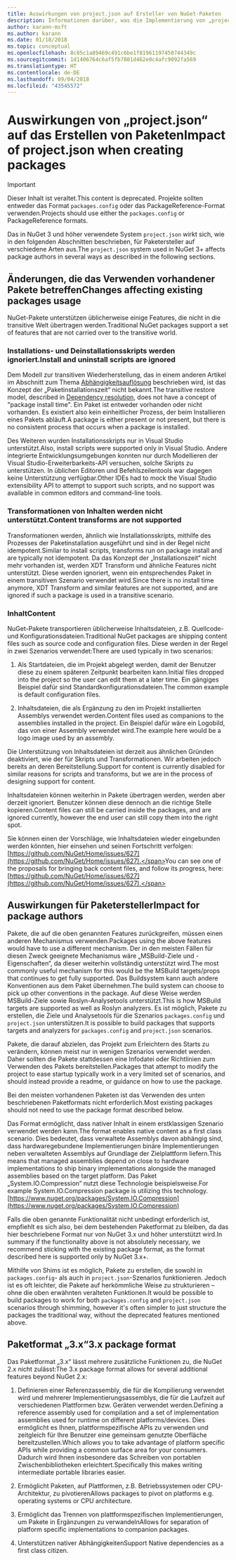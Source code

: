 ```yaml
---
title: Auswirkungen von project.json auf Ersteller von NuGet-Paketen
description: Informationen darüber, was die Implementierung von „project.json“ in NuGet 3.x für Paketersteller bedeutet, z.B. nicht unterstützte Features und Paketformate sowie nicht unterstützter Inhalt.
author: karann-msft
ms.author: karann
ms.date: 01/18/2018
ms.topic: conceptual
ms.openlocfilehash: 8c85c1a89469c491c6be1f81961197450744349c
ms.sourcegitcommit: 1d1406764c6af5fb7801d462e0c4afc9092fa569
ms.translationtype: HT
ms.contentlocale: de-DE
ms.lasthandoff: 09/04/2018
ms.locfileid: "43545572"
---
```

# <a name="impact-of-projectjson-when-creating-packages"></a><span data-ttu-id="37ca4-103">Auswirkungen von „project.json“ auf das Erstellen von Paketen</span><span class="sxs-lookup"><span data-stu-id="37ca4-103">Impact of project.json when creating packages</span></span>

> [!Important]
> <span data-ttu-id="37ca4-104">Dieser Inhalt ist veraltet.</span><span class="sxs-lookup"><span data-stu-id="37ca4-104">This content is deprecated.</span></span> <span data-ttu-id="37ca4-105">Projekte sollten entweder das Format `packages.config` oder das PackageReference-Format verwenden.</span><span class="sxs-lookup"><span data-stu-id="37ca4-105">Projects should use either the `packages.config` or PackageReference formats.</span></span>

<span data-ttu-id="37ca4-106">Das in NuGet 3 und höher verwendete System `project.json` wirkt sich, wie in den folgenden Abschnitten beschrieben, für Paketersteller auf verschiedene Arten aus.</span><span class="sxs-lookup"><span data-stu-id="37ca4-106">The `project.json` system used in NuGet 3+ affects package authors in several ways as described in the following sections.</span></span>

## <a name="changes-affecting-existing-packages-usage"></a><span data-ttu-id="37ca4-107">Änderungen, die das Verwenden vorhandener Pakete betreffen</span><span class="sxs-lookup"><span data-stu-id="37ca4-107">Changes affecting existing packages usage</span></span>

<span data-ttu-id="37ca4-108">NuGet-Pakete unterstützen üblicherweise einige Features, die nicht in die transitive Welt übertragen werden.</span><span class="sxs-lookup"><span data-stu-id="37ca4-108">Traditional NuGet packages support a set of features that are not carried over to the transitive world.</span></span>

### <a name="install-and-uninstall-scripts-are-ignored"></a><span data-ttu-id="37ca4-109">Installations- und Deinstallationsskripts werden ignoriert.</span><span class="sxs-lookup"><span data-stu-id="37ca4-109">Install and uninstall scripts are ignored</span></span>

<span data-ttu-id="37ca4-110">Dem Modell zur transitiven Wiederherstellung, das in einem anderen Artikel im Abschnitt zum Thema [Abhängigkeitsauflösung](../consume-packages/dependency-resolution.md#dependency-resolution-with-packagereference) beschrieben wird, ist das Konzept der „Paketinstallationszeit“ nicht bekannt.</span><span class="sxs-lookup"><span data-stu-id="37ca4-110">The transitive restore model, described in [Dependency resolution](../consume-packages/dependency-resolution.md#dependency-resolution-with-packagereference), does not have a concept of "package install time".</span></span> <span data-ttu-id="37ca4-111">Ein Paket ist entweder vorhanden oder nicht vorhanden. Es existiert also kein einheitlicher Prozess, der beim Installieren eines Pakets abläuft.</span><span class="sxs-lookup"><span data-stu-id="37ca4-111">A package is either present or not present, but there is no consistent process that occurs when a package is installed.</span></span>

<span data-ttu-id="37ca4-112">Des Weiteren wurden Installationsskripts nur in Visual Studio unterstützt.</span><span class="sxs-lookup"><span data-stu-id="37ca4-112">Also, install scripts were supported only in Visual Studio.</span></span> <span data-ttu-id="37ca4-113">Andere integrierte Entwicklungsumgebungen konnten nur durch Modellieren der Visual Studio-Erweiterbarkeits-API versuchen, solche Skripts zu unterstützen. In üblichen Editoren und Befehlszeilentools war dagegen keine Unterstützung verfügbar.</span><span class="sxs-lookup"><span data-stu-id="37ca4-113">Other IDEs had to mock the Visual Studio extensibility API to attempt to support such scripts, and no support was available in common editors and command-line tools.</span></span>

### <a name="content-transforms-are-not-supported"></a><span data-ttu-id="37ca4-114">Transformationen von Inhalten werden nicht unterstützt.</span><span class="sxs-lookup"><span data-stu-id="37ca4-114">Content transforms are not supported</span></span>

<span data-ttu-id="37ca4-115">Transformationen werden, ähnlich wie Installationsskripts, mithilfe des Prozesses der Paketinstallation ausgeführt und sind in der Regel nicht idempotent.</span><span class="sxs-lookup"><span data-stu-id="37ca4-115">Similar to install scripts, transforms run on package install and are typically not idempotent.</span></span> <span data-ttu-id="37ca4-116">Da das Konzept der „Installationszeit“ nicht mehr vorhanden ist, werden XDT Transform und ähnliche Features nicht unterstützt. Diese werden ignoriert, wenn ein entsprechendes Paket in einem transitiven Szenario verwendet wird.</span><span class="sxs-lookup"><span data-stu-id="37ca4-116">Since there is no install time anymore, XDT Transform and similar features are not supported, and are ignored if such a package is used in a transitive scenario.</span></span>

### <a name="content"></a><span data-ttu-id="37ca4-117">Inhalt</span><span class="sxs-lookup"><span data-stu-id="37ca4-117">Content</span></span>

<span data-ttu-id="37ca4-118">NuGet-Pakete transportieren üblicherweise Inhaltsdateien, z.B. Quellcode- und Konfigurationsdateien.</span><span class="sxs-lookup"><span data-stu-id="37ca4-118">Traditional NuGet packages are shipping content files such as source code and configuration files.</span></span> <span data-ttu-id="37ca4-119">Diese werden in der Regel in zwei Szenarios verwendet:</span><span class="sxs-lookup"><span data-stu-id="37ca4-119">There are used typically in two scenarios:</span></span>

1. <span data-ttu-id="37ca4-120">Als Startdateien, die im Projekt abgelegt werden, damit der Benutzer diese zu einem späteren Zeitpunkt bearbeiten kann.</span><span class="sxs-lookup"><span data-stu-id="37ca4-120">Initial files dropped into the project so the user can edit them at a later time.</span></span> <span data-ttu-id="37ca4-121">Ein gängiges Beispiel dafür sind Standardkonfigurationsdateien.</span><span class="sxs-lookup"><span data-stu-id="37ca4-121">The common example is default configuration files.</span></span>

1. <span data-ttu-id="37ca4-122">Inhaltsdateien, die als Ergänzung zu den im Projekt installierten Assemblys verwendet werden.</span><span class="sxs-lookup"><span data-stu-id="37ca4-122">Content files used as companions to the assemblies installed in the project.</span></span> <span data-ttu-id="37ca4-123">Ein Beispiel dafür wäre ein Logobild, das von einer Assembly verwendet wird.</span><span class="sxs-lookup"><span data-stu-id="37ca4-123">The example here would be a logo image used by an assembly.</span></span>

<span data-ttu-id="37ca4-124">Die Unterstützung von Inhaltsdateien ist derzeit aus ähnlichen Gründen deaktiviert, wie der für Skripts und Transformationen. Wir arbeiten jedoch bereits an deren Bereitstellung.</span><span class="sxs-lookup"><span data-stu-id="37ca4-124">Support for content is currently disabled for similar reasons for scripts and transforms, but we are in the process of designing support for content.</span></span>

<span data-ttu-id="37ca4-125">Inhaltsdateien können weiterhin in Pakete übertragen werden, werden aber derzeit ignoriert. Benutzer können diese dennoch an die richtige Stelle kopieren.</span><span class="sxs-lookup"><span data-stu-id="37ca4-125">Content files can still be carried inside the packages, and are ignored currently, however the end user can still copy them into the right spot.</span></span>

<span data-ttu-id="37ca4-126">Sie können einen der Vorschläge, wie Inhaltsdateien wieder eingebunden werden könnten, hier einsehen und seinen Fortschritt verfolgen: [https://github.com/NuGet/Home/issues/627](https://github.com/NuGet/Home/issues/627).</span><span class="sxs-lookup"><span data-stu-id="37ca4-126">You can see one of the proposals for bringing back content files, and follow its progress, here: [https://github.com/NuGet/Home/issues/627](https://github.com/NuGet/Home/issues/627).</span></span>

## <a name="impact-for-package-authors"></a><span data-ttu-id="37ca4-127">Auswirkungen für Paketersteller</span><span class="sxs-lookup"><span data-stu-id="37ca4-127">Impact for package authors</span></span>

<span data-ttu-id="37ca4-128">Pakete, die auf die oben genannten Features zurückgreifen, müssen einen anderen Mechanismus verwenden.</span><span class="sxs-lookup"><span data-stu-id="37ca4-128">Packages using the above features would have to use a different mechanism.</span></span> <span data-ttu-id="37ca4-129">Der in den meisten Fällen für diesen Zweck geeignete Mechanismus wäre „MSBuild-Ziele und -Eigenschaften“, da dieser weiterhin vollständig unterstützt wird.</span><span class="sxs-lookup"><span data-stu-id="37ca4-129">The most commonly useful mechanism for this would be the MSBuild targets/props that continues to get fully supported.</span></span> <span data-ttu-id="37ca4-130">Das Buildsystem kann auch andere Konventionen aus dem Paket übernehmen.</span><span class="sxs-lookup"><span data-stu-id="37ca4-130">The build system can choose to pick up other conventions in the package.</span></span> <span data-ttu-id="37ca4-131">Auf diese Weise werden MSBuild-Ziele sowie Roslyn-Analysetools unterstützt.</span><span class="sxs-lookup"><span data-stu-id="37ca4-131">This is how MSBuild targets are supported as well as Roslyn analyzers.</span></span> <span data-ttu-id="37ca4-132">Es ist möglich, Pakete zu erstellen, die Ziele und Analysetools für die Szenarios `packages.config` und `project.json` unterstützen.</span><span class="sxs-lookup"><span data-stu-id="37ca4-132">It is possible to build packages that supports targets and analyzers for `packages.config` and `project.json` scenarios.</span></span>

<span data-ttu-id="37ca4-133">Pakete, die darauf abzielen, das Projekt zum Erleichtern des Starts zu verändern, können meist nur in wenigen Szenarios verwendet werden. Daher sollten die Pakete stattdessen eine Infodatei oder Richtlinien zum Verwenden des Pakets bereitstellen.</span><span class="sxs-lookup"><span data-stu-id="37ca4-133">Packages that attempt to modify the project to ease startup typically work in a very limited set of scenarios, and should instead provide a readme, or guidance on how to use the package.</span></span>

<span data-ttu-id="37ca4-134">Bei den meisten vorhandenen Paketen ist das Verwenden des unten beschriebenen Paketformats nicht erforderlich.</span><span class="sxs-lookup"><span data-stu-id="37ca4-134">Most existing packages should not need to use the package format described below.</span></span>

<span data-ttu-id="37ca4-135">Das Format ermöglicht, dass nativer Inhalt in einem erstklassigen Szenario verwendet werden kann.</span><span class="sxs-lookup"><span data-stu-id="37ca4-135">The format enables native content as a first class scenario.</span></span> <span data-ttu-id="37ca4-136">Dies bedeutet, dass verwaltete Assemblys davon abhängig sind, dass hardwaregebundene Implementierungen binäre Implementierungen neben verwalteten Assemblys auf Grundlage der Zielplattform liefern.</span><span class="sxs-lookup"><span data-stu-id="37ca4-136">This means that managed assemblies depend on close to hardware implementations to ship binary implementations alongside the managed assemblies based on the target platform.</span></span> <span data-ttu-id="37ca4-137">Das Paket „System.IO.Compression“ nutzt diese Technologie beispielsweise.</span><span class="sxs-lookup"><span data-stu-id="37ca4-137">For example System.IO.Compression package is utilizing this technology.</span></span> [https://www.nuget.org/packages/System.IO.Compression](https://www.nuget.org/packages/System.IO.Compression)

<span data-ttu-id="37ca4-138">Falls die oben genannte Funktionalität nicht unbedingt erforderlich ist, empfiehlt es sich also, bei dem bestehenden Paketformat zu bleiben, da das hier beschriebene Format nur von NuGet 3.x und höher unterstützt wird.</span><span class="sxs-lookup"><span data-stu-id="37ca4-138">In summary if the functionality above is not absolutely necessary, we recommend sticking with the existing package format, as the format described here is supported only by NuGet 3.x+.</span></span>

<span data-ttu-id="37ca4-139">Mithilfe von Shims ist es möglich, Pakete zu erstellen, die sowohl in `packages.config`- als auch in `project.json`-Szenarios funktionieren. Jedoch ist es oft leichter, die Pakete auf herkömmliche Weise zu strukturieren – ohne die oben erwähnten veralteten Funktionen.</span><span class="sxs-lookup"><span data-stu-id="37ca4-139">It would be possible to build packages to work for both `packages.config` and `project.json` scenarios through shimming, however it's often simpler to just structure the packages the traditional way, without the deprecated features mentioned above.</span></span>

## <a name="3x-package-format"></a><span data-ttu-id="37ca4-140">Paketformat „3.x“</span><span class="sxs-lookup"><span data-stu-id="37ca4-140">3.x package format</span></span>

<span data-ttu-id="37ca4-141">Das Paketformat „3.x“ lässt mehrere zusätzliche Funktionen zu, die NuGet 2.x nicht zulässt:</span><span class="sxs-lookup"><span data-stu-id="37ca4-141">The 3.x package format allows for several additional features beyond NuGet 2.x:</span></span>

1. <span data-ttu-id="37ca4-142">Definieren einer Referenzassembly, die für die Kompilierung verwendet wird und mehrerer Implementierungsassemblys, die für die Laufzeit auf verschiedenen Plattformen bzw. Geräten verwendet werden.</span><span class="sxs-lookup"><span data-stu-id="37ca4-142">Defining a reference assembly used for compilation and a set of implementation assemblies used for runtime on different platforms/devices.</span></span> <span data-ttu-id="37ca4-143">Dies ermöglicht es Ihnen, plattformspezifische APIs zu verwenden und zeitgleich für Ihre Benutzer eine gemeinsam genutzte Oberfläche bereitzustellen.</span><span class="sxs-lookup"><span data-stu-id="37ca4-143">Which allows you to take advantage of platform specific APIs while providing a common surface area for your consumers.</span></span> <span data-ttu-id="37ca4-144">Dadurch wird Ihnen insbesondere das Schreiben von portablen Zwischenbibliotheken erleichtert.</span><span class="sxs-lookup"><span data-stu-id="37ca4-144">Specifically this makes writing intermediate portable libraries easier.</span></span>

1. <span data-ttu-id="37ca4-145">Ermöglicht Paketen, auf Plattformen, z.B. Betriebssystemen oder CPU-Architektur, zu pivotieren</span><span class="sxs-lookup"><span data-stu-id="37ca4-145">Allows packages to pivot on platforms e.g. operating systems or CPU architecture.</span></span>

1. <span data-ttu-id="37ca4-146">Ermöglicht das Trennen von plattformspezifischen Implementierungen, um Pakete in Ergänzungen zu verwandeln</span><span class="sxs-lookup"><span data-stu-id="37ca4-146">Allows for separation of platform specific implementations to companion packages.</span></span>

1. <span data-ttu-id="37ca4-147">Unterstützen nativer Abhängigkeiten</span><span class="sxs-lookup"><span data-stu-id="37ca4-147">Support Native dependencies as a first class citizen.</span></span>
